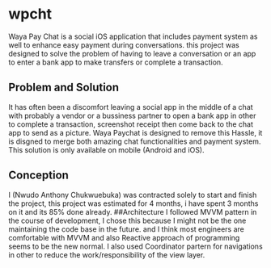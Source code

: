 # wpcht

Waya Pay Chat is a social iOS application that includes payment system as well to enhance easy payment during conversations.
this project was designed to solve the problem of having to leave a conversation or an app to enter a bank app to make transfers or complete a transaction.
## Problem and Solution
It has often been a discomfort leaving a social app in the middle of a chat with probably a vendor or a bussiness partner to open a bank app in other to complete a transaction, screenshot receipt then come back to the chat app to send as a picture.
Waya Paychat is designed to remove this Hassle, it is disgned to merge both amazing chat functionalities and payment system.
This solution is only available on mobile (Android and iOS).
## Conception
I (Nwudo Anthony Chukwuebuka) was contracted solely to start and finish the project, this project was estimated for 4 months, i have spent 3 months on it and its 85% done already.
##Architecture
I followed MVVM pattern in the course of development, I chose this because I might not be the one maintaining the code base in the future. and I think most engineers are comfortable with MVVM and also Reactive approach of programming seems to be the new normal.
I also used Coordinator partern for navigations in other to reduce the work/responsibility of the view layer.
